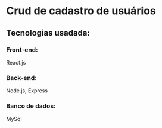 # Crud de cadastro de usuários
## Tecnologias usadada:
### Front-end: 
React.js <br/>
### Back-end: 
Node.js, Express <br/>
### Banco de dados: 
MySql
